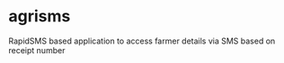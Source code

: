 agrisms
=======

RapidSMS based application to access farmer details via SMS based on receipt number
